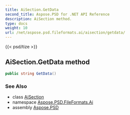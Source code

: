 ```yaml
---
title: AiSection.GetData
second_title: Aspose.PSD for .NET API Reference
description: AiSection method. 
type: docs
weight: 10
url: /net/aspose.psd.fileformats.ai/aisection/getdata/
---
```

{{< psd/tize >}}
## AiSection.GetData method

```csharp
public string GetData()
```

### See Also

* class [AiSection](../)
* namespace [Aspose.PSD.FileFormats.Ai](../../aisection/)
* assembly [Aspose.PSD](../../../)


